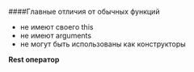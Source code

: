 ####Главные отличия от обычных функций
- не имеют своего this
- не имеют arguments
- не могут быть использованы как конструкторы


**Rest оператор**
